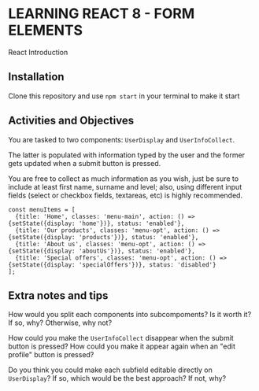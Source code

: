 # LEARNING REACT 8 - FORM ELEMENTS
React Introduction

## Installation

Clone this repository and use `npm start` in your terminal to make it start

## Activities and Objectives

You are tasked to two components: `UserDisplay` and `UserInfoCollect`.

The latter is populated with information typed by the user and the former gets updated when a submit button is pressed.

You are free to collect as much information as you wish, just be sure to include at least first name, surname and level; also, using different input fields (select or checkbox fields, textareas, etc) is highly recommended.

```
const menuItems = [
  {title: 'Home', classes: 'menu-main', action: () => {setState({display: 'home'})}, status: 'enabled'},
  {title: 'Our products', classes: 'menu-opt', action: () => {setState({display: 'products'})}, status: 'enabled'},
  {title: 'About us', classes: 'menu-opt', action: () => {setState({display: 'aboutUs'})}, status: 'enabled'},
  {title: 'Special offers', classes: 'menu-opt', action: () => {setState({display: 'specialOffers'})}, status: 'disabled'}
];
```

## Extra notes and tips

How would you split each components into subcompoments? Is it worth it? If so, why? Otherwise, why not?

How could you make the `UserInfoCollect` disappear when the submit button is pressed? How could you make it appear again when an "edit profile" button is pressed?

Do you think you could make each subfield editable directly on `UserDisplay`? If so, which would be the best approach? If not, why?
